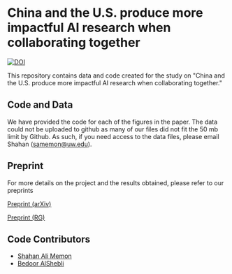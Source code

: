 # China and the U.S. produce more impactful AI research when collaborating together

[![DOI](https://zenodo.org/badge/630590816.svg)](https://zenodo.org/badge/latestdoi/630590816)

This repository contains data and code created for the study on "China and the U.S. produce more impactful AI research when collaborating together."

## Code and Data

We have provided the code for each of the figures in the paper. The data could not be uploaded to github as many of our files did not fit the 50 mb limit by Github. As such, if you need access to the data files, please email Shahan (samemon@uw.edu).

## Preprint
For more details on the project and the results obtained, please refer to our preprints

[Preprint (arXiv)](https://arxiv.org/abs/2304.11123)

[Preprint (RG)](https://www.researchgate.net/figure/The-US-and-China-produce-more-impactful-research-when-collaborating-together-Comparing_fig1_370160336)

## Code Contributors
- [Shahan Ali Memon](samemon@uw.edu)
- [Bedoor AlShebli](bedoor@nyu.edu)

